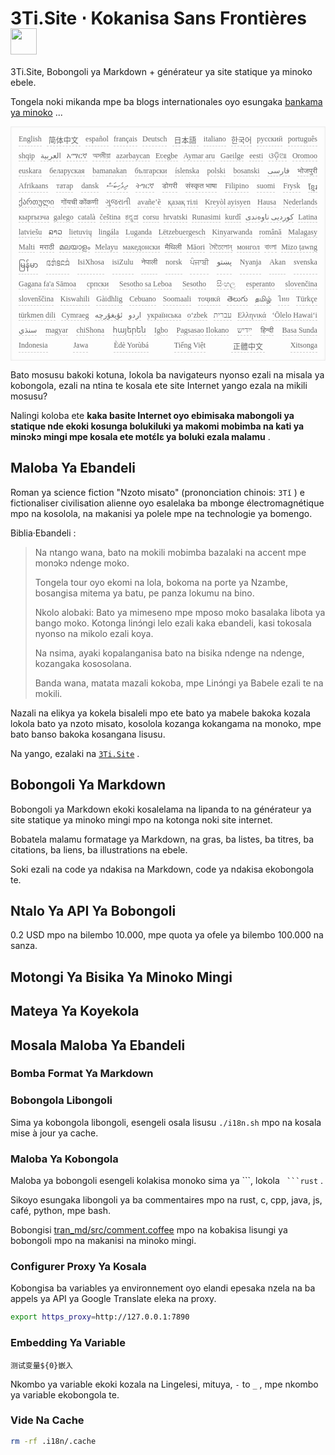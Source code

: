 <h1 style="justify-content:space-between">3Ti.Site ⋅ Kokanisa Sans Frontières<img src="//i-01.eu.org/3Ti/logo.svg" style="user-select:none;margin-top:-1px;width:42px"></h1>

3Ti.Site, Bobongoli ya Markdown + générateur ya site statique ya minoko ebele.

Tongela noki mikanda mpe ba blogs internationales oyo esungaka [bankama ya minoko](https://github.com/i18n-site/node/blob/main/lang/src/index.js) ...

<pre class="langli" style="display:flex;flex-wrap:wrap;background:transparent;border:1px solid #eee;font-size:12px;box-shadow:0 0 3px inset #eee;padding:12px 5px 4px 12px;justify-content:space-between;"><style>pre.langli i{font-weight:300;font-family:s;margin-right:7px;margin-bottom:8px;font-style:normal;color:#666;border-bottom:1px dashed #ccc;}</style><i>English</i><i> 简体中文 </i><i>español</i><i>français</i><i>Deutsch</i><i> 日本語 </i><i>italiano</i><i>한국어</i><i>русский</i><i>português</i><i>shqip</i><i>‫العربية‬</i><i>አማርኛ</i><i>অসমীয়া</i><i>azərbaycan</i><i>Eʋegbe</i><i>Aymar aru</i><i>Gaeilge</i><i>eesti</i><i>ଓଡ଼ିଆ</i><i>Oromoo</i><i>euskara</i><i>беларуская</i><i>bamanakan</i><i>български</i><i>íslenska</i><i>polski</i><i>bosanski</i><i>‫فارسی‬</i><i>भोजपुरी</i><i>Afrikaans</i><i>татар</i><i>dansk</i><i>‫ދިވެހިބަސް‬</i><i>ትግርኛ</i><i>डोगरी</i><i>संस्कृत भाषा</i><i>Filipino</i><i>suomi</i><i>Frysk</i><i>ខ្មែរ</i><i>ქართული</i><i>गोंयची कोंकणी</i><i>ગુજરાતી</i><i>avañe’ẽ</i><i>қазақ тілі</i><i>Kreyòl ayisyen</i><i>Hausa</i><i>Nederlands</i><i>кыргызча</i><i>galego</i><i>català</i><i>čeština</i><i>ಕನ್ನಡ</i><i>corsu</i><i>hrvatski</i><i>Runasimi</i><i>kurdî</i><i>‫کوردیی ناوەندی‬</i><i>Latina</i><i>latviešu</i><i>ລາວ</i><i>lietuvių</i><i>lingála</i><i>Luganda</i><i>Lëtzebuergesch</i><i>Kinyarwanda</i><i>română</i><i>Malagasy</i><i>Malti</i><i>मराठी</i><i>മലയാളം</i><i>Melayu</i><i>македонски</i><i>मैथिली</i><i>Māori</i><i>মৈতৈলোন্</i><i>монгол</i><i>বাংলা</i><i>Mizo ṭawng</i><i>မြန်မာ</i><i>𞄀𞄄𞄰𞄩𞄍𞄜𞄰</i><i>IsiXhosa</i><i>isiZulu</i><i>नेपाली</i><i>norsk</i><i>ਪੰਜਾਬੀ</i><i>‫پښتو‬</i><i>Nyanja</i><i>Akan</i><i>svenska</i><i>Gagana fa'a Sāmoa</i><i>српски</i><i>Sesotho sa Leboa</i><i>Sesotho</i><i>සිංහල</i><i>esperanto</i><i>slovenčina</i><i>slovenščina</i><i>Kiswahili</i><i>Gàidhlig</i><i>Cebuano</i><i>Soomaali</i><i>тоҷикӣ</i><i>తెలుగు</i><i>தமிழ்</i><i>ไทย</i><i>Türkçe</i><i>türkmen dili</i><i>Cymraeg</i><i>‫ئۇيغۇرچە‬</i><i>‫اردو‬</i><i>українська</i><i>o‘zbek</i><i>‫עברית‬</i><i>Ελληνικά</i><i>ʻŌlelo Hawaiʻi</i><i>‫سنڌي‬</i><i>magyar</i><i>chiShona</i><i>հայերեն</i><i>Igbo</i><i>Pagsasao Ilokano</i><i>‫ייִדיש‬</i><i>हिन्दी</i><i>Basa Sunda</i><i>Indonesia</i><i>Jawa</i><i>Èdè Yorùbá</i><i>Tiếng Việt</i><i> 正體中文 </i><i>Xitsonga</i></pre>

Bato mosusu bakoki kotuna, lokola ba navigateurs nyonso ezali na misala ya kobongola, ezali na ntina te kosala ete site Internet yango ezala na mikili mosusu?

Nalingi koloba ete **kaka basite Internet oyo ebimisaka mabongoli ya statique nde ekoki kosunga bolukiluki ya makomi mobimba na kati ya minɔkɔ mingi mpe kosala ete motɛ́lɛ ya boluki ezala malamu** .

## Maloba Ya Ebandeli

Roman ya science fiction &quot;Nzoto misato&quot; (prononciation chinois: `3Tǐ` ) e fictionaliser civilisation alienne oyo esalelaka ba mbonge électromagnétique mpo na kosolola, na makanisi ya polele mpe na technologie ya bomengo.

Biblia·Ebandeli :

> Na ntango wana, bato na mokili mobimba bazalaki na accent mpe monɔkɔ ndenge moko.
>
> Tongela tour oyo ekomi na lola, bokoma na porte ya Nzambe, bosangisa mitema ya batu, pe panza lokumu na bino.
>
> Nkolo alobaki: Bato ya mimeseno mpe mposo moko basalaka libota ya bango moko. Kotonga linɔ́ngi lelo ezali kaka ebandeli, kasi tokosala nyonso na mikolo ezali koya.
>
> Na nsima, ayaki kopalanganisa bato na bisika ndenge na ndenge, kozangaka kososolana.
>
> Banda wana, matata mazali kokoba, mpe Linɔ́ngi ya Babele ezali te na mokili.

Nazali na elikya ya kokela bisaleli mpo ete bato ya mabele bakoka kozala lokola bato ya nzoto misato, kosolola kozanga kokangama na monoko, mpe bato banso bakoka kosangana lisusu.

Na yango, ezalaki na [`3Ti.Site`](//3Ti.Site) .

## Bobongoli Ya Markdown

Bobongoli ya Markdown ekoki kosalelama na lipanda to na générateur ya site statique ya minoko mingi mpo na kotonga noki site internet.

Bobatela malamu formatage ya Markdown, na gras, ba listes, ba titres, ba citations, ba liens, ba illustrations na ebele.

Soki ezali na code ya ndakisa na Markdown, code ya ndakisa ekobongola te.

## Ntalo Ya API Ya Bobongoli

0.2 USD mpo na bilembo 10.000, mpe quota ya ofele ya bilembo 100.000 na sanza.

## Motongi Ya Bisika Ya Minoko Mingi

## Mateya Ya Koyekola

## Mosala Maloba Ya Ebandeli

### Bomba Format Ya Markdown

### Bobongola Libongoli

Sima ya kobongola libongoli, esengeli osala lisusu `./i18n.sh` mpo na kosala mise à jour ya cache.

### Maloba Ya Kobongola

Maloba ya bobongoli esengeli kolakisa monoko sima ya \```, lokola ` ```rust` .

Sikoyo esungaka libongoli ya ba commentaires mpo na rust, c, cpp, java, js, café, python, mpe bash.

Bobongisi [tran_md/src/comment.coffee](https://github.com/i18n-site/node/blob/main/tran_md/src/comment.coffee) mpo na kobakisa lisungi ya bobongoli mpo na makanisi na minoko mingi.

### Configurer Proxy Ya Kosala

Kobongisa ba variables ya environnement oyo elandi epesaka nzela na ba appels ya API ya Google Translate eleka na proxy.

```bash
export https_proxy=http://127.0.0.1:7890
```

### Embedding Ya Variable

```
测试变量${0}嵌入
```

Nkombo ya variable ekoki kozala na Lingelesi, mituya, `-` to `_` , mpe nkombo ya variable ekobongola te.

### Vide Na Cache

```bash
rm -rf .i18n/.cache
```
